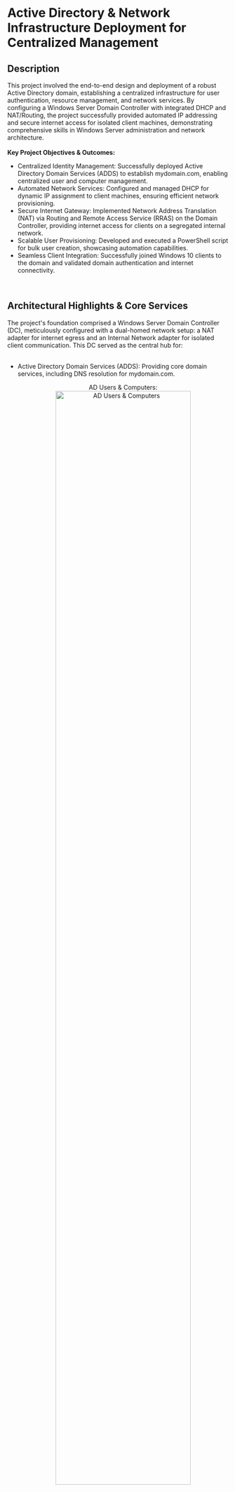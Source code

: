 <h1>Active Directory & Network Infrastructure Deployment for Centralized Management</h1>


<h2>Description</h2>
This project involved the end-to-end design and deployment of a robust Active Directory domain, establishing a centralized infrastructure for user authentication, resource management, and network services. By configuring a Windows Server Domain Controller with integrated DHCP and NAT/Routing, the project successfully provided automated IP addressing and secure internet access for isolated client machines, demonstrating comprehensive skills in Windows Server administration and network architecture.
<br />
<br />
<b>Key Project Objectives & Outcomes:</b>

- <b2> Centralized Identity Management: Successfully deployed Active Directory Domain Services (ADDS) to establish mydomain.com, enabling centralized user and computer management. </b2>
- <b2> Automated Network Services: Configured and managed DHCP for dynamic IP assignment to client machines, ensuring efficient network provisioning. </b2>
- <b2> Secure Internet Gateway: Implemented Network Address Translation (NAT) via Routing and Remote Access Service (RRAS) on the Domain Controller, providing internet access for clients on a segregated internal network. </b2>
- <b2> Scalable User Provisioning: Developed and executed a PowerShell script for bulk user creation, showcasing automation capabilities. </b2>
- <b2> Seamless Client Integration: Successfully joined Windows 10 clients to the domain and validated domain authentication and internet connectivity. </b2>
<br />



<h2>Architectural Highlights & Core Services</h2>
The project's foundation comprised a Windows Server Domain Controller (DC), meticulously configured with a dual-homed network setup: a NAT adapter for internet egress and an Internal Network adapter for isolated client communication. This DC served as the central hub for:
<br />
<br />

- <b2> Active Directory Domain Services (ADDS): Providing core domain services, including DNS resolution for mydomain.com. </b2>
  <p align="center">
  AD Users & Computers: <br/>
  <img src="https:" height="80%" width="80%" alt="AD Users & Computers"/>
  <br />
  </p>
- <b2> Dynamic Host Configuration Protocol (DHCP): Dynamically assigning IP addresses and network configurations to client machines on the internal segment. </b2>
  <p align="center">
  DHCP Management Console of configured scope and options: <br/>
  <img src="https:" height="80%" width="80%" alt="DHCP Management Console of configured scope and options"/>
  <br />
  </p>
- <b2> Routing and Remote Access Service (RRAS) / NAT: Enabling secure internet connectivity for client machines by routing their traffic through the DC's NAT service. </b2>
  <p align="center">
  RRAS Console showing the NAT configuration or enabled interfaces: <br/>
  <img src="https:" height="80%" width="80%" alt="RRAS Console showing the NAT configuration or enabled interfaces"/>
  <br />
  </p>
<br />



<h2>Client Integration & Validation</h2>
A Windows 10 client was seamlessly integrated, confirming the success of the deployed services:
<br />
<br />

- <b2> The client successfully obtained its IP address from the DC's DHCP server. </b2>
- <b2> Internet connectivity was verified from the client, routing through the DC. </b2>
- <b2> The client PC was successfully joined to mydomain.com, allowing for domain user logins. </b2>
  <p align="center">
  Client PC successfully logged in as a domain user: <br/>
  <img src="https:" height="80%" width="80%" alt="Client PC successfully logged in as a domain user"/>
  <br />
  </p>
<br />



<h2>Technologies & Tools Utilized</h2>

- <b2> Operating Systems: Windows Server (with Desktop Experience), Windows 10 </b2>
- <b2> Virtualization Platform: VirtualBox </b2>
- <b2> Core Services: Active Directory Domain Services (ADDS), DNS, DHCP, Routing and Remote Access Service (RRAS) / Network Address Translation (NAT) </b2>
- <b2> Scripting: PowerShell </b2>

<br />

For a detailed breakdown of the technical implementation, specific configurations, and in-depth analysis, please refer to the [Full Project Report] <br />
